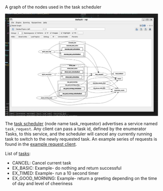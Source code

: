 A graph of the nodes used in the task scheduler

![Scheduler Node Graph](images/SelectorNodeGraph.jpg)

The <a href="../task_selector/task_requestor.py">task scheduler</a> (node name task_requestor) advertises a service named `task_request`. Any client can pass a task id, defined by the enumerator Tasks, to this service, and the scheduler will cancel any currently running task to switch to the newly requested task. An example series of requests is found in the  <a href="../task_selector/example_request_client.py">example request client</a>.

List of <a href="../task_selector/tasks.py">tasks</a>:
* CANCEL: Cancel current task
* EX_BASIC: Example- do nothing and return successful
* EX_TIMED: Example- run a 10 second timer
* EX_GOOD_MORNING: Example- return a greeting depending on the time of day and level of cheeriness